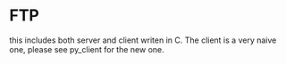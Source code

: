 # FTP
this includes both server and client writen in C.
The client is a very naive one, please see py_client for the new one.
